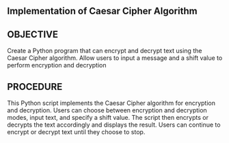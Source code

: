 ## Implementation of Caesar Cipher Algorithm

## OBJECTIVE
 Create a Python program that can encrypt and decrypt text using the Caesar Cipher algorithm. Allow users to input a message and a shift value to perform encryption and decryption

## PROCEDURE
This Python script implements the Caesar Cipher algorithm for encryption and decryption. Users can choose between encryption and decryption modes, input text, and specify a shift value. The script then encrypts or decrypts the text accordingly and displays the result. Users can continue to encrypt or decrypt text until they choose to stop.
